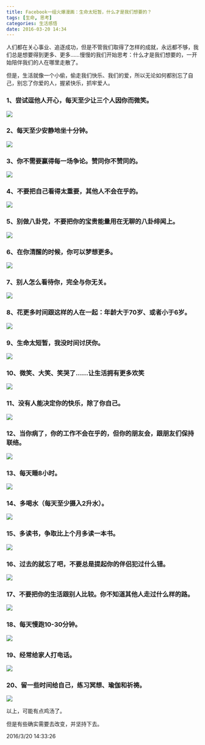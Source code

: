 ```yaml
---
title: Facebook一组火爆漫画：生命太短暂，什么才是我们想要的？
tags: [生命, 思考]
categories: 生活感悟
date: 2016-03-20 14:34
---
```



人们都在关心事业、追逐成功，但是不管我们取得了怎样的成就，永远都不够，我们总是想要得到更多、更多……慢慢的我们开始思考：什么才是我们想要的，一开始陪伴我们的人在哪里走散了。

但是，生活就像一个小偷，偷走我们快乐、我们的爱，所以无论如何都别忘了自己，别忘了你爱的人，握紧快乐，抓牢爱人。

### 1、尝试逗他人开心，每天至少让三个人因你而微笑。

![](https://i.postimg.cc/qBxrjY95/1456205478566426.jpg)

### 2、每天至少安静地坐十分钟。

![](https://i.postimg.cc/tThb0m77/1456205482526617.jpg)

### 3、你不需要赢得每一场争论。赞同你不赞同的。

![](https://i.postimg.cc/02tsqS5G/1456205487908408.jpg)

### 4、不要把自己看得太重要，其他人不会在乎的。

![](https://i.postimg.cc/8zjVkCs2/1456205491546975.jpg)

### 5、别做八卦党，不要把你的宝贵能量用在无聊的八卦绯闻上。

![](https://i.postimg.cc/ht6RXqdf/1456205495400750.jpg)

### 6、在你清醒的时候，你可以梦想更多。

![](https://i.postimg.cc/cChNCgRS/1456205500992894.jpg)

### 7、别人怎么看待你，完全与你无关。

![](https://i.postimg.cc/Rh4BvQnd/1456205505772668-1.jpg)

### 8、花更多时间跟这样的人在一起：年龄大于70岁、或者小于6岁。

![](https://i.postimg.cc/FsF4qpvs/1456205509874225.jpg)

### 9、生命太短暂，我没时间讨厌你。

![](https://i.postimg.cc/FRQtxgGv/1456205526340886.jpg)

### 10、微笑、大笑、笑哭了……让生活拥有更多欢笑

![](https://i.postimg.cc/mr9fM6YV/1456205515324739.jpg)

### 11、没有人能决定你的快乐，除了你自己。

![](https://i.postimg.cc/2y2PrpYj/1456205563443853.jpg)

### 12、当你病了，你的工作不会在乎的，但你的朋友会，跟朋友们保持联络。

![](https://i.postimg.cc/7YtpRyXm/1456205568257275.jpg)

### 13、每天睡8小时。

![](https://i.postimg.cc/sXPkHQ0h/1456205572729404.jpg)

### 14、多喝水（每天至少摄入2升水）。

![](https://i.postimg.cc/5yxZh4Zk/1456205576399627.jpg)

### 15、多读书，争取比上个月多读一本书。

![](https://i.postimg.cc/zD7mnhhm/1456205581769081.jpg)

### 16、过去的就忘了吧，不要总是提起你的伴侣犯过什么错。

![](https://i.postimg.cc/htJHW35g/1456205585570622.jpg)

### 17、不要把你的生活跟别人比较。你不知道其他人走过什么样的路。

![](https://i.postimg.cc/3Jxs9wjk/1456205589771679.jpg)


### 18、每天慢跑10-30分钟。

![](https://i.postimg.cc/bwK4zH7n/1456205594213644.jpg)

### 19、经常给家人打电话。

![](https://i.postimg.cc/k5KzDRCp/1456205598893489.jpg)

### 20、留一些时间给自己，练习冥想、瑜伽和祈祷。

![](https://i.postimg.cc/ZRmgNYKK/1456205603567533.jpg)

以上，可能有点鸡汤了。

但是有些确实需要去改变，并坚持下去。

2016/3/20 14:33:26 


